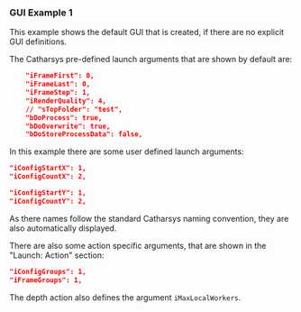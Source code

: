 ### GUI Example 1

This example shows the default GUI that is created, if there are no explicit GUI definitions.

The Catharsys pre-defined launch arguments that are shown by default are:

```json
    "iFrameFirst": 0,
    "iFrameLast": 0,
    "iFrameStep": 1,
    "iRenderQuality": 4,
    // "sTopFolder": "test",
    "bDoProcess": true,
    "bDoOverwrite": true,
    "bDoStoreProcessData": false,
```

In this example there are some user defined launch arguments:

```json
"iConfigStartX": 1,
"iConfigCountX": 2,

"iConfigStartY": 1,
"iConfigCountY": 2,
```

As there names follow the standard Catharsys naming convention, they are also automatically displayed.

There are also some action specific arguments, that are shown in the "Launch: Action" section:

```json
"iConfigGroups": 1,
"iFrameGroups": 1,
```

The depth action also defines the argument `iMaxLocalWorkers`.

